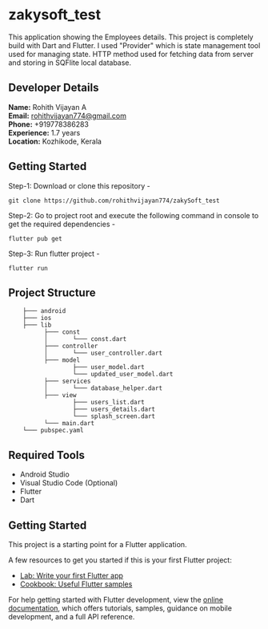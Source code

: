 # zakysoft_test

This application showing the Employees details. This project is completely build with Dart and Flutter. I used "Provider" which is state management tool used for managing state. HTTP method used for fetching data from server and storing in SQFlite local database. 


## Developer Details

**Name:** Rohith Vijayan A  
**Email:** rohithvijayan774@gmail.com  
**Phone:** +919778386283  
**Experience:** 1.7 years  
**Location:** Kozhikode, Kerala  



## Getting Started

Step-1: Download or clone this repository -

    git clone https://github.com/rohithvijayan774/zakySoft_test

Step-2: Go to project root and execute the following command in console to get the required dependencies -

    flutter pub get 
    
Step-3: Run flutter project -

    flutter run
    
## Project Structure

        ├─── android
        ├─── ios
        ├─── lib
              ├─── const
              │       └─── const.dart
              ├─── controller
              │       └─── user_controller.dart
              ├─── model
                      ├─── user_model.dart
                      └─── updated_user_model.dart
              ├─── services
              │       └─── database_helper.dart
              ├─── view
                      ├─── users_list.dart
                      ├─── users_details.dart
                      └─── splash_screen.dart
              └─── main.dart
        └─── pubspec.yaml

## Required Tools
- Android Studio
- Visual Studio Code (Optional)
- Flutter
- Dart


## Getting Started

This project is a starting point for a Flutter application.

A few resources to get you started if this is your first Flutter project:

- [Lab: Write your first Flutter app](https://docs.flutter.dev/get-started/codelab)
- [Cookbook: Useful Flutter samples](https://docs.flutter.dev/cookbook)

For help getting started with Flutter development, view the
[online documentation](https://docs.flutter.dev/), which offers tutorials,
samples, guidance on mobile development, and a full API reference.